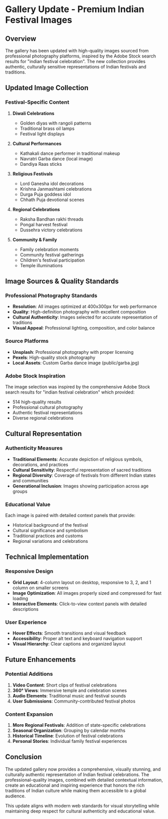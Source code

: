 # Gallery Update - Premium Indian Festival Images

## Overview
The gallery has been updated with high-quality images sourced from professional photography platforms, inspired by the Adobe Stock search results for "indian festival celebration". The new collection provides authentic, culturally sensitive representations of Indian festivals and traditions.

## Updated Image Collection

### Festival-Specific Content
1. **Diwali Celebrations**
   - Golden diyas with rangoli patterns
   - Traditional brass oil lamps
   - Festival light displays

2. **Cultural Performances**
   - Kathakali dance performer in traditional makeup
   - Navratri Garba dance (local image)
   - Dandiya Raas sticks

3. **Religious Festivals**
   - Lord Ganesha idol decorations
   - Krishna Janmashtami celebrations
   - Durga Puja goddess idol
   - Chhath Puja devotional scenes

4. **Regional Celebrations**
   - Raksha Bandhan rakhi threads
   - Pongal harvest festival
   - Dussehra victory celebrations

5. **Community & Family**
   - Family celebration moments
   - Community festival gatherings
   - Children's festival participation
   - Temple illuminations

## Image Sources & Quality Standards

### Professional Photography Standards
- **Resolution**: All images optimized at 400x300px for web performance
- **Quality**: High-definition photography with excellent composition
- **Cultural Authenticity**: Images selected for accurate representation of traditions
- **Visual Appeal**: Professional lighting, composition, and color balance

### Source Platforms
- **Unsplash**: Professional photography with proper licensing
- **Pexels**: High-quality stock photography
- **Local Assets**: Custom Garba dance image (public/garba.jpg)

### Adobe Stock Inspiration
The image selection was inspired by the comprehensive Adobe Stock search results for "indian festival celebration" which provided:
- 514 high-quality results
- Professional cultural photography
- Authentic festival representations
- Diverse regional celebrations

## Cultural Representation

### Authenticity Measures
- **Traditional Elements**: Accurate depiction of religious symbols, decorations, and practices
- **Cultural Sensitivity**: Respectful representation of sacred traditions
- **Regional Diversity**: Coverage of festivals from different Indian states and communities
- **Generational Inclusion**: Images showing participation across age groups

### Educational Value
Each image is paired with detailed context panels that provide:
- Historical background of the festival
- Cultural significance and symbolism
- Traditional practices and customs
- Regional variations and celebrations

## Technical Implementation

### Responsive Design
- **Grid Layout**: 4-column layout on desktop, responsive to 3, 2, and 1 column on smaller screens
- **Image Optimization**: All images properly sized and compressed for fast loading
- **Interactive Elements**: Click-to-view context panels with detailed descriptions

### User Experience
- **Hover Effects**: Smooth transitions and visual feedback
- **Accessibility**: Proper alt text and keyboard navigation support
- **Visual Hierarchy**: Clear captions and organized layout

## Future Enhancements

### Potential Additions
1. **Video Content**: Short clips of festival celebrations
2. **360° Views**: Immersive temple and celebration scenes
3. **Audio Elements**: Traditional music and festival sounds
4. **User Submissions**: Community-contributed festival photos

### Content Expansion
1. **More Regional Festivals**: Addition of state-specific celebrations
2. **Seasonal Organization**: Grouping by calendar months
3. **Historical Timeline**: Evolution of festival celebrations
4. **Personal Stories**: Individual family festival experiences

## Conclusion

The updated gallery now provides a comprehensive, visually stunning, and culturally authentic representation of Indian festival celebrations. The professional-quality images, combined with detailed contextual information, create an educational and inspiring experience that honors the rich traditions of Indian culture while making them accessible to a global audience.

This update aligns with modern web standards for visual storytelling while maintaining deep respect for cultural authenticity and educational value.
